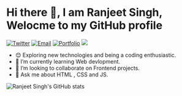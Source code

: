 # Hi there 👋, I am Ranjeet Singh, Welocme to my GitHub profile

<a href="https://twitter.com/jeetsdev"><img alt="Twitter" src="https://img.shields.io/badge/Twitter-Ranjeet%20Singh-red?style=flat-square&logo=twitter"></a>
<a href="mailto:rks772000@gmail.com"><img alt="Email" src="https://img.shields.io/badge/Email-Ranjeet%20Singh-red?style=flat-square&logo=gmail"></a>
<a href="https://ranjeet-singh.netlify.app/"><img alt="Portfolio" src="https://img.shields.io/badge/PortFoilo-Ranjeet%20Singh-red?style=flat-square&logo=Google%20Chrome"></a>
![](https://komarev.com/ghpvc/?username=jeetsdev&color=red&style=flat-square&label=Profile+Views)

- 😊 Exploring new technologies and being a coding enthusiastic.
- 🌱 I’m currently learning Web devlopment.
- 👯 I’m looking to collaborate on Frontend projects.
- 💬 Ask me about HTML , CSS and JS.

![Ranjeet Singh's GitHub stats](https://github-readme-stats.vercel.app/api?username=jeetsdev&theme=outrun&show_icons=true)
